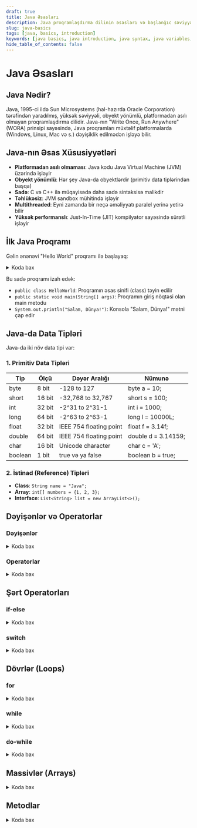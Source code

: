```yaml
---
draft: true
title: Java Əsasları
description: Java proqramlaşdırma dilinin əsasları və başlanğıc səviyyəli konseptlər
slug: java-basics
tags: [java, basics, introduction]
keywords: [java basics, java introduction, java syntax, java variables, java data types]
hide_table_of_contents: false
---
```


# Java Əsasları

## Java Nədir?

Java, 1995-ci ildə Sun Microsystems (hal-hazırda Oracle Corporation) tərəfindən yaradılmış, yüksək səviyyəli, obyekt yönümlü, platformadan asılı olmayan proqramlaşdırma dilidir. Java-nın "Write Once, Run Anywhere" (WORA) prinsipi sayəsində, Java proqramları müxtəlif platformalarda (Windows, Linux, Mac və s.) dəyişiklik edilmədən işləyə bilir.

## Java-nın Əsas Xüsusiyyətləri

- **Platformadan asılı olmaması**: Java kodu Java Virtual Machine (JVM) üzərində işləyir
- **Obyekt yönümlü**: Hər şey Java-da obyektlərdir (primitiv data tiplərindən başqa)
- **Sadə**: C və C++ ilə müqayisədə daha sadə sintaksisə malikdir
- **Təhlükəsiz**: JVM sandbox mühitində işləyir
- **Multithreaded**: Eyni zamanda bir neçə əməliyyatı paralel yerinə yetirə bilir
- **Yüksək performanslı**: Just-In-Time (JIT) kompilyator sayəsində sürətli işləyir

## İlk Java Proqramı

Gəlin ənənəvi "Hello World" proqramı ilə başlayaq:


<details>
<summary>Koda bax</summary>

```java
public class HelloWorld {
    public static void main(String[] args) {
        System.out.println("Salam, Dünya!");
    }
}
```
</details>

Bu sadə proqramı izah edək:

- `public class HelloWorld`: Proqramın əsas sinifi (class) təyin edilir
- `public static void main(String[] args)`: Proqramın giriş nöqtəsi olan main metodu
- `System.out.println("Salam, Dünya!")`: Konsola "Salam, Dünya!" mətni çap edir

## Java-da Data Tipləri

Java-da iki növ data tipi var:

### 1. Primitiv Data Tipləri

| Tip    | Ölçü    | Dəyər Aralığı                                  | Nümunə       |
|--------|---------|------------------------------------------------|--------------|
| byte   | 8 bit   | -128 to 127                                    | byte a = 10; |
| short  | 16 bit  | -32,768 to 32,767                              | short s = 100; |
| int    | 32 bit  | -2^31 to 2^31-1                                | int i = 1000; |
| long   | 64 bit  | -2^63 to 2^63-1                                | long l = 10000L; |
| float  | 32 bit  | IEEE 754 floating point                        | float f = 3.14f; |
| double | 64 bit  | IEEE 754 floating point                        | double d = 3.14159; |
| char   | 16 bit  | Unicode character                              | char c = 'A'; |
| boolean| 1 bit   | true və ya false                               | boolean b = true; |

### 2. İstinad (Reference) Tipləri

- **Class**: `String name = "Java";`
- **Array**: `int[] numbers = {1, 2, 3};`
- **Interface**: `List<String> list = new ArrayList<>();`

## Dəyişənlər və Operatorlar

### Dəyişənlər


<details>
<summary>Koda bax</summary>

```java
// Dəyişən elan etmək
int age = 25;
String name = "Əli";
double height = 1.75;
boolean isStudent = true;

// Sabitlər (Constants)
final double PI = 3.14159;
```
</details>

### Operatorlar


<details>
<summary>Koda bax</summary>

```java
// Riyazi operatorlar
int a = 10;
int b = 5;
int sum = a + b;      // 15
int diff = a - b;     // 5
int product = a * b;  // 50
int quotient = a / b; // 2
int remainder = a % b; // 0

// Müqayisə operatorları
boolean isEqual = (a == b);     // false
boolean isNotEqual = (a != b);  // true
boolean isGreater = (a > b);    // true
boolean isLess = (a < b);       // false

// Məntiqi operatorlar
boolean andResult = (a > 5) && (b < 10);  // true
boolean orResult = (a > 15) || (b < 10);  // true
boolean notResult = !(a == b);            // true
```
</details>

## Şərt Operatorları

### if-else


<details>
<summary>Koda bax</summary>

```java
int number = 10;

if (number > 0) {
    System.out.println("Müsbət ədəd");
} else if (number < 0) {
    System.out.println("Mənfi ədəd");
} else {
    System.out.println("Sıfır");
}
```
</details>

### switch


<details>
<summary>Koda bax</summary>

```java
int day = 3;
String dayName;

switch (day) {
    case 1:
        dayName = "Bazar ertəsi";
        break;
    case 2:
        dayName = "Çərşənbə axşamı";
        break;
    case 3:
        dayName = "Çərşənbə";
        break;
    case 4:
        dayName = "Cümə axşamı";
        break;
    case 5:
        dayName = "Cümə";
        break;
    case 6:
        dayName = "Şənbə";
        break;
    case 7:
        dayName = "Bazar";
        break;
    default:
        dayName = "Yanlış gün";
}

System.out.println("Bugün " + dayName);
```
</details>

## Dövrlər (Loops)

### for


<details>
<summary>Koda bax</summary>

```java
// 1-dən 5-ə qədər ədədləri çap etmək
for (int i = 1; i <= 5; i++) {
    System.out.println(i);
}
```
</details>

### while


<details>
<summary>Koda bax</summary>

```java
// 1-dən 5-ə qədər ədədləri çap etmək
int i = 1;
while (i <= 5) {
    System.out.println(i);
    i++;
}
```
</details>

### do-while


<details>
<summary>Koda bax</summary>

```java
// 1-dən 5-ə qədər ədədləri çap etmək
int i = 1;
do {
    System.out.println(i);
    i++;
} while (i <= 5);
```
</details>

## Massivlər (Arrays)


<details>
<summary>Koda bax</summary>

```java
// Massiv yaratmaq
int[] numbers = new int[5];
numbers[0] = 10;
numbers[1] = 20;
numbers[2] = 30;
numbers[3] = 40;
numbers[4] = 50;

// Qısa yolla massiv yaratmaq
int[] numbers2 = {10, 20, 30, 40, 50};

// Massiv elementlərini çap etmək
for (int i = 0; i < numbers.length; i++) {
    System.out.println(numbers[i]);
}

// for-each ilə massiv elementlərini çap etmək
for (int number : numbers) {
    System.out.println(number);
}
```
</details>

## Metodlar


<details>
<summary>Koda bax</summary>

```java
public class MethodExample {
    // Parametrsiz metod
    public static void sayHello() {
        System.out.println("Salam!");
    }
    
    // Parametrli metod
    public static void greet(String name) {
        System.out.println("Salam, " + name + "!");
    }
    
    // Dəyər qaytaran metod
    public static int add(int a, int b) {
        return a + b;
    }
    
    public static void main(String[] args) {
        sayHello();
        greet("Əli");
        int sum = add(5, 3);
        System.out.println("Cəm: " + sum);
    }
}
```
</details>

